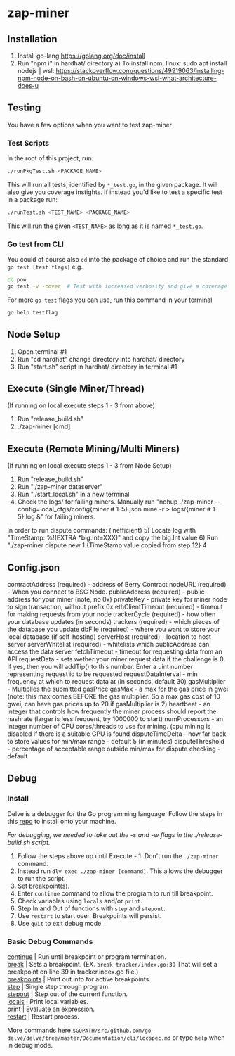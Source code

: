 # zap-miner

## Installation

1) Install go-lang https://golang.org/doc/install
2) Run "npm i" in hardhat/ directory
    a) To install npm, linux: sudo apt install nodejs | wsl: https://stackoverflow.com/questions/49919063/installing-npm-node-on-bash-on-ubuntu-on-windows-wsl-what-architecture-does-u

## Testing
You have a few options when you want to test zap-miner
### Test Scripts
In the root of this project, run:

```bash
./runPkgTest.sh <PACKAGE_NAME>
```

This will run all tests, identified by `*_test.go`, in the given package. It will also give you coverage instights.
If instead you'd like to test a specific test in a package run:

```bash
./runTest.sh <TEST_NAME> <PACKAGE_NAME>
```

This will run the given `<TEST_NAME>` as long as it is named `*_test.go`.

### Go test from CLI
You could of course also `cd` into the package of choice and run the standard `go test [test flags]` e.g.
```bash
cd pow
go test -v -cover  # Test with increased verbosity and give a coverage analysis
```
For more `go test` flags you can use, run this command in your terminal
```bash
go help testflag
```

## Node Setup
1) Open terminal #1 
2) Run "cd hardhat" change directory into hardhat/ directory
3) Run "start.sh" script in hardhat/ directory in terminal #1
 <!-- Run "go test" inside a package directory (i.e. /ops) in terminal #2 -->

## Execute (Single Miner/Thread)
(If running on local execute steps 1 - 3 from above)
1) Run "release_build.sh"
2) ./zap-miner [cmd]

## Execute (Remote Mining/Multi Miners)
(If running on local execute steps 1 - 3 from Node Setup)
1) Run "release_build.sh"
2) Run "./zap-miner dataserver"
3) Run "./start_local.sh" in a new terminal
4) Check the logs/ for failing miners. Manually run "nohup ./zap-miner --config=local_cfgs/config{miner # 1-5}.json mine -r > logs/{miner # 1-5}.log &" for failing miners.

In order to run dispute commands: (inefficient)
5) Locate log with "TimeStamp: %!(EXTRA *big.Int=XXX)" and copy the big.Int value
6) Run "./zap-miner dispute new 1 {TimeStamp value copied from step 12} 4


## Config.json
contractAddress (required) - address of Berry Contract
nodeURL (required) - When you connect to BSC Node.
publicAddress (required) - public address for your miner (note, no 0x)
privateKey - private key for miner node to sign transaction, without prefix 0x
ethClientTimeout (required) - timeout for making requests from your node
trackerCycle (required) - how often your database updates (in seconds)
trackers (required) - which pieces of the database you update
dbFile (required) - where you want to store your local database (if self-hosting)
serverHost (required) - location to host server
serverWhitelist (required) - whitelists which publicAddress can access the data server
fetchTimeout - timeout for requesting data from an API
requestData - sets wether your miner request data if the challenge is 0.  If yes,
    then you will addTip() to this number.  Enter a uint number representing request id to be requested
requestDataInterval - min frequency at which to request data at (in seconds, default 30)
gasMultiplier - Multiplies the submitted gasPrice
gasMax - a max for the gas price in gwei (note: this max comes BEFORE the gas multiplier.
    So a max gas cost of 10 gwei, can have gas prices up to 20 if gasMultiplier is 2)
heartbeat - an integer that controls how frequently the miner process should report the hashrate (larger is less frequent, try 1000000 to start)
numProcessors - an integer number of CPU cores/threads to use for mining.
   (cpu mining is disabled if there is a suitable GPU is found
disputeTimeDelta - how far back to store values for min/max range - default 5 (in minutes)
disputeThreshold - percentage of acceptable range outside min/max for dispute checking -
    default


## **Debug**

### Install
Delve is a debugger for the Go programming language. Follow the steps in this [repo](https://github.com/go-delve/delve) to install onto your machine.

*For debugging, we needed to take out the -s and -w flags in the ./release-build.sh script.*
1) Follow the steps above up until Execute - 1. Don't run the ```./zap-miner``` command.
2) Instead run ```dlv exec ./zap-miner [command]```. This allows the debugger to run the script.
3) Set breakpoint(s).
4) Enter ```continue``` command to allow the program to run till breakpoint.
5) Check variables using ```locals``` and/or ```print```.
6) Step In and Out of functions with ```step``` and ```stepout```.
7) Use ```restart``` to start over. Breakpoints will persist.
8) Use ```quit``` to exit debug mode.



### **Basic Debug Commands**
[continue](#continue) | Run until breakpoint or program termination.  
[break](#break) | Sets a breakpoint. (EX. ```break tracker/index.go:39``` That will set a breakpoint on line 39 in tracker.index.go file.)  
[breakpoints](#breakpoints) | Print out info for active breakpoints.  
[step](#step) | Single step through program.  
[stepout](#stepout) | Step out of the current function.  
[locals](#locals) | Print local variables.  
[print](#print) | Evaluate an expression.  
[restart](#restart) | Restart process.  


More commands here ```$GOPATH/src/github.com/go-delve/delve/tree/master/Documentation/cli/locspec.md``` or type ```help``` when in debug mode.
